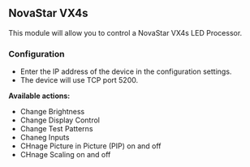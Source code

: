 ## NovaStar VX4s
This module will allow you to control a NovaStar VX4s LED Processor.

### Configuration
* Enter the IP address of the device in the configuration settings.
* The device will use TCP port 5200.

**Available actions:**
* Change Brightness 
* Change Display Control 
* Change Test Patterns 
* Chaneg Inputs 
* CHnage Picture in Picture (PIP) on and off
* CHnage Scaling on and off 


